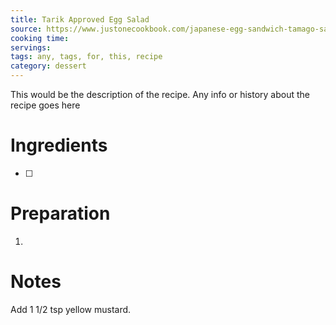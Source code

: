 ```yaml
---
title: Tarik Approved Egg Salad
source: https://www.justonecookbook.com/japanese-egg-sandwich-tamago-sando/
cooking time:
servings:
tags: any, tags, for, this, recipe
category: dessert
---
```


This would be the description of the recipe. Any info or history about the recipe goes here

Ingredients
===========

* [ ] 

Preparation
===========
1.

Notes
=====

Add 1 1/2 tsp yellow mustard.
